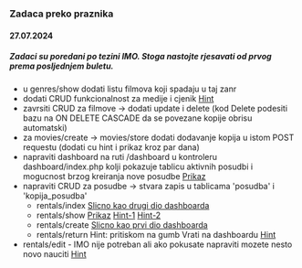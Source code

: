 ### Zadaca preko praznika
#### 27.07.2024

##### Zadaci su poredani po tezini IMO. Stoga nastojte rjesavati od prvog prema posljednjem buletu.

* u genres/show dodati listu filmova koji spadaju u taj zanr
* dodati CRUD funkcionalnost za medije i cjenik [Hint](https://github.com/adobrini-algebra/backend_developer_0/tree/main/napredni_php/views/partials/sidebar.php)
* zavrsiti CRUD za filmove -> dodati update i delete (kod Delete podesiti bazu na ON DELETE CASCADE da se povezane kopije obrisu automatski)
* za movies/create -> movies/store dodati dodavanje kopija u istom POST requestu (dodati cu hint i prikaz kroz par dana)
* napraviti dashboard na ruti /dashboard u kontroleru dashboard/index.php kolji pokazuje tablicu aktivnih posudbi i mogucnost brzog kreiranja nove posudbe [Prikaz](https://github.com/adobrini-algebra/backend_developer_0/tree/main/napredni_php/hints/dashboard.PNG)
* napraviti CRUD za posudbe -> stvara zapis u tablicama 'posudba' i 'kopija_posudba'
    - rentals/index [Slicno kao drugi dio dashboarda](https://github.com/adobrini-algebra/backend_developer_0/tree/main/napredni_php/hints/dashboard.PNG)
    - rentals/show  [Prikaz](https://github.com/adobrini-algebra/backend_developer_0/tree/main/napredni_php/hints/rental-show.PNG)  [Hint-1](https://github.com/adobrini-algebra/backend_developer_0/tree/main/napredni_php/hints/rentals-show-hint.md)  [Hint-2](https://github.com/adobrini-algebra/backend_developer_0/tree/main/napredni_php/hints/dohvacanje_pojedine_posudbe.md)
    - rentals/create  [Slicno kao prvi dio dashboarda](https://github.com/adobrini-algebra/backend_developer_0/tree/main/napredni_php/hints/dashboard.PNG)
    - rentals/return  Hint: pritiskom na gumb Vrati na dashboardu [Hint](https://github.com/adobrini-algebra/backend_developer_0/tree/main/napredni_php/Controllers/rentals/destroy.php)
* rentals/edit - IMO nije potreban ali ako pokusate napraviti mozete nesto novo nauciti [Hint](https://github.com/adobrini-algebra/backend_developer_0/tree/main/napredni_php/Controllers/rentals/destroy.php)